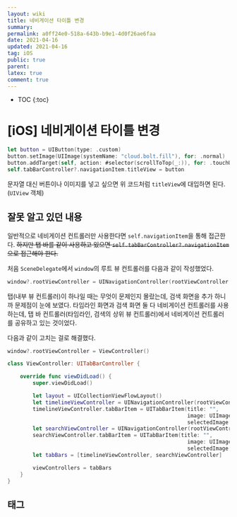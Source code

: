 ```yaml
---
layout: wiki
title: 네비게이션 타이틀 변경
summary: 
permalink: a0ff24e0-518a-643b-b9e1-4d0f26ae6faa
date: 2021-04-16
updated: 2021-04-16
tag: iOS 
public: true
parent: 
latex: true
comment: true
---
```


* TOC
{:toc}

# \[iOS] 네비게이션 타이틀 변경

```swift
let button = UIButton(type: .custom)
button.setImage(UIImage(systemName: "cloud.bolt.fill"), for: .normal)
button.addTarget(self, action: #selector(scrollToTop(_:)), for: .touchUpInside)
self.tabBarController?.navigationItem.titleView = button
```

문자열 대신 버튼이나 이미지를 넣고 싶으면 위 코드처럼 `titleView`에 대입하면 된다.(`UIView` 객체)

## 잘못 알고 있던 내용

일반적으로 네비게이션 컨트롤러만 사용한다면 `self.navigationItem`을 통해 접근한다. ~~하지만 탭 바를 같이 사용하고 있으면 `self.tabBarController?.navigationItem`으로 접근해야 한다.~~

처음 `SceneDelegate`에서 `window`의 루트 뷰 컨트롤러를 다음과 같이 작성했었다.
```swift
window?.rootViewController = UINavigationController(rootViewController: ViewController())
```
탭(내부 뷰 컨트롤러)이 하나일 때는 무엇이 문제인지 몰랐는데, 검색 화면을 추가 하니까 문제점이 눈에 보였다. 타임라인 화면과 검색 화면 둘 다 네비게이션 컨트롤러를 사용하는데, 탭 바 컨트롤러(타임라인, 검색의 상위 뷰 컨트롤러)에서 네비게이션 컨트롤러를 공유하고 있는 것이었다. 

다음과 같이 고치는 걸로 해결했다.
```swift
window?.rootViewController = ViewController()
```

```swift
class ViewController: UITabBarController {

    override func viewDidLoad() {
        super.viewDidLoad()

        let layout = UICollectionViewFlowLayout()
        let timelineViewController = UINavigationController(rootViewController: TimelineViewController(collectionViewLayout: layout))
        timelineViewController.tabBarItem = UITabBarItem(title: "",
                                                         image: UIImage(systemName: "house"),
                                                         selectedImage: UIImage(systemName: "house.fill"))
        let searchViewController = UINavigationController(rootViewController: SearchViewController())
        searchViewController.tabBarItem = UITabBarItem(title: "",
                                                         image: UIImage(systemName: "magnifyingglass"),
                                                         selectedImage: UIImage(systemName: "magnifyingglass"))
        let tabBars = [timelineViewController, searchViewController]

        viewControllers = tabBars
    }
}
```

## 태그

